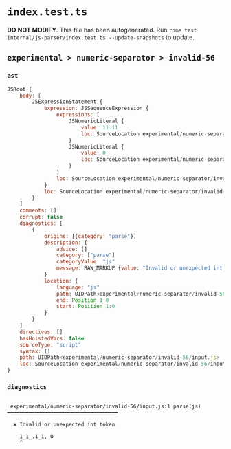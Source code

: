 # `index.test.ts`

**DO NOT MODIFY**. This file has been autogenerated. Run `rome test internal/js-parser/index.test.ts --update-snapshots` to update.

## `experimental > numeric-separator > invalid-56`

### `ast`

```javascript
JSRoot {
	body: [
		JSExpressionStatement {
			expression: JSSequenceExpression {
				expressions: [
					JSNumericLiteral {
						value: 11.11
						loc: SourceLocation experimental/numeric-separator/invalid-56/input.js 1:0-1:8
					}
					JSNumericLiteral {
						value: 0
						loc: SourceLocation experimental/numeric-separator/invalid-56/input.js 1:10-1:11
					}
				]
				loc: SourceLocation experimental/numeric-separator/invalid-56/input.js 1:0-1:11
			}
			loc: SourceLocation experimental/numeric-separator/invalid-56/input.js 1:0-1:11
		}
	]
	comments: []
	corrupt: false
	diagnostics: [
		{
			origins: [{category: "parse"}]
			description: {
				advice: []
				category: ["parse"]
				categoryValue: "js"
				message: RAW_MARKUP {value: "Invalid or unexpected int token"}
			}
			location: {
				language: "js"
				path: UIDPath<experimental/numeric-separator/invalid-56/input.js>
				end: Position 1:0
				start: Position 1:0
			}
		}
	]
	directives: []
	hasHoistedVars: false
	sourceType: "script"
	syntax: []
	path: UIDPath<experimental/numeric-separator/invalid-56/input.js>
	loc: SourceLocation experimental/numeric-separator/invalid-56/input.js 1:0-2:0
}
```

### `diagnostics`

```

 experimental/numeric-separator/invalid-56/input.js:1 parse(js) ━━━━━━━━━━━━━━━━━━━━━━━━━━━━━━━━━━━━

  ✖ Invalid or unexpected int token

    1_1_.1_1, 0
    ^


```
